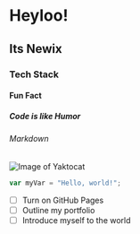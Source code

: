 # Heyloo!
## Its Newix
### Tech Stack
#### Fun Fact
##### Code is like Humor
###### Markdown
![Image of Yaktocat](https://octodex.github.com/images/yaktocat.png)
``` javascript
var myVar = "Hello, world!";
```
- [ ] Turn on GitHub Pages
- [ ] Outline my portfolio
- [ ] Introduce myself to the world
